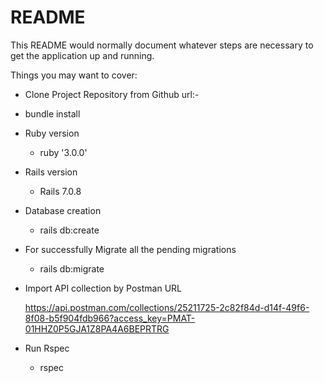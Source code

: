 # README

This README would normally document whatever steps are necessary to get the
application up and running.

Things you may want to cover:

* Clone Project Repository from Github url:- 

- bundle install

* Ruby version
  - ruby '3.0.0'

* Rails version
  - Rails 7.0.8

* Database creation
  - rails db:create

* For successfully Migrate all the pending migrations
  - rails db:migrate

* Import API collection by Postman URL

  https://api.postman.com/collections/25211725-2c82f84d-d14f-49f6-8f08-b5f904fdb966?access_key=PMAT-01HHZ0P5GJA1Z8PA4A6BEPRTRG

* Run Rspec

  - rspec 
